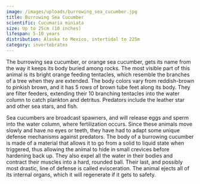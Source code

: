 ```yaml
---
image: /images/uploads/burrowing_sea_cucumber.jpg
title: Burrowing Sea Cucumber 
scientific: Cucumaria miniata
size: Up to 25cm (10 inches)
lifespan: 5-10 years
distribution: Alaska to Mexico, intertidal to 225m
category: invertebrates
---
```

The burrowing sea cucumber, or orange sea cucumber, gets its name from the way it keeps its body buried among rocks. The most visible part of this animal is its bright orange feeding tentacles, which resemble the branches of a tree when they are extended. The body colors vary from reddish-brown to pinkish brown, and it has 5 rows of brown tube feet along its body. They are filter feeders, extending their 10 branching tentacles into the water column to catch plankton and detritus. Predators include the leather star and other sea stars, and fish.

Sea cucumbers are broadcast spawners, and will release eggs and sperm into the water column, where fertilization occurs. Since these animals move slowly and have no eyes or teeth, they have had to adapt some unique defense mechanisms against predators. The body of a burrowing cucumber is made of a material that allows it to go from a solid to liquid state when triggered, thus allowing the animal to hide in small crevices before hardening back up. They also expel all the water in their bodies and contract their muscles into a hard, rounded ball. Their last, and possibly most drastic, line of defense is called evisceration. The animal ejects all of its internal organs, which it will regenerate if it gets to safety.